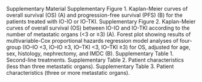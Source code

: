 Supplementary Material
Supplementary Figure 1. Kaplan-Meier curves of overall survival (OS) (A) and progression-free survival (PFS) (B) for the patients treated with IO-IO or IO-TKI.
Supplementary Figure 2. Kaplan-Meier curves of overall survival (OS) between IO-IO and IO-TKI according to the number of metastatic organs (<3 or ≥3) (A). Forest plot showing results of multivariable-Cox proportional hazards regression model analyses of four-group (IO–IO <3, IO–IO ≥3, IO–TKI <3, IO–TKI ≥3) for OS, adjusted for age, sex, histology, nephrectomy, and IMDC (B).
Supplementary Table 1. Second-line treatments.
Supplementary Table 2. Patient characteristics (less than three metastatic organs).
Supplementary Table 3. Patient characteristics (three or more metastatic organs).
